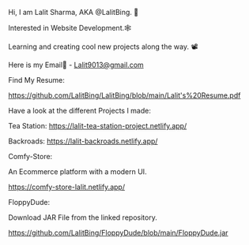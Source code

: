 Hi, I am Lalit Sharma, AKA @LalitBing. 🤠

Interested in Website Development.🕸

Learning and creating cool new projects along the way. 📽

Here is my Email📧 - Lalit9013@gmail.com

Find My Resume:

https://github.com/LalitBing/LalitBing/blob/main/Lalit's%20Resume.pdf

Have a look at the different Projects I made:

Tea Station: https://lalit-tea-station-project.netlify.app/

Backroads: https://lalit-backroads.netlify.app/

Comfy-Store:

An Ecommerce platform with a modern UI. 

https://comfy-store-lalit.netlify.app/

FloppyDude:

Download JAR File from the linked repository.

https://github.com/LalitBing/FloppyDude/blob/main/FloppyDude.jar
